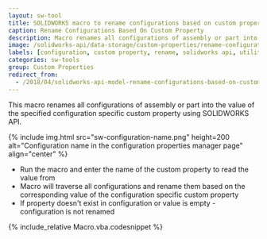 ```yaml
---
layout: sw-tool
title: SOLIDWORKS macro to rename configurations based on custom property
caption: Rename Configurations Based On Custom Property
description: Macro renames all configurations of assembly or part into the value of the specified configuration specific custom property
image: /solidworks-api/data-storage/custom-properties/rename-configurations-based-custom-property/sw-configuration-name.png
labels: [configuration, custom property, rename, solidworks api, utility]
categories: sw-tools
group: Custom Properties
redirect_from:
  - /2018/04/solidworks-api-model-rename-configurations-based-on-custom-prp.html
---
```

This macro renames all configurations of assembly or part into the value of the specified configuration specific custom property using SOLIDWORKS API.

{% include img.html src="sw-configuration-name.png" height=200 alt="Configuration name in the configuration properties manager page" align="center" %}

* Run the macro and enter the name of the custom property to read the value from
* Macro will traverse all configurations and rename them based on the corresponding value of the configuration specific custom property
* If property doesn't exist in configuration or value is empty - configuration is not renamed  

{% include_relative Macro.vba.codesnippet %}
